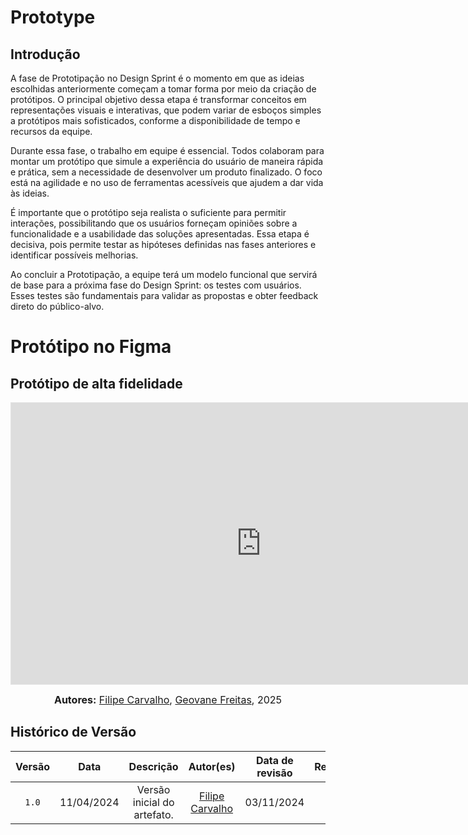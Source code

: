 # Prototype 

## Introdução

A fase de Prototipação no Design Sprint é o momento em que as ideias escolhidas anteriormente começam a tomar forma por meio da criação de protótipos. O principal objetivo dessa etapa é transformar conceitos em representações visuais e interativas, que podem variar de esboços simples a protótipos mais sofisticados, conforme a disponibilidade de tempo e recursos da equipe.

Durante essa fase, o trabalho em equipe é essencial. Todos colaboram para montar um protótipo que simule a experiência do usuário de maneira rápida e prática, sem a necessidade de desenvolver um produto finalizado. O foco está na agilidade e no uso de ferramentas acessíveis que ajudem a dar vida às ideias.

É importante que o protótipo seja realista o suficiente para permitir interações, possibilitando que os usuários forneçam opiniões sobre a funcionalidade e a usabilidade das soluções apresentadas. Essa etapa é decisiva, pois permite testar as hipóteses definidas nas fases anteriores e identificar possíveis melhorias.

Ao concluir a Prototipação, a equipe terá um modelo funcional que servirá de base para a próxima fase do Design Sprint: os testes com usuários. Esses testes são fundamentais para validar as propostas e obter feedback direto do público-alvo.

# Protótipo no Figma

## Protótipo de alta fidelidade

<iframe style="border: 1px solid rgba(0, 0, 0, 0.1);" width="800" height="450" src="https://embed.figma.com/design/Gm0ax0DUSvkrDZgpjFxDvc/CoffeeAtlas?node-id=0-1&embed-host=share" allowfullscreen></iframe>

<font size="3"><p style="text-align: center"><b>Autores:</b>  [Filipe Carvalho](https://github.com/filipe-002), [Geovane Freitas](https://github.com/GeovaneSFT), 2025</p></font>


## Histórico de Versão
| Versão | Data | Descrição | Autor(es) | Data de revisão | Revisor(es) |
| :-: | :-: | :-: | :-: | :-: | :-: |
| `1.0` | 11/04/2024  | Versão inicial do artefato. | [Filipe Carvalho](https://github.com/filipe-002) |03/11/2024  | [Bianca Castro](https://github.com/BiancaPatrocinio7) |